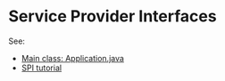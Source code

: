 # Service Provider Interfaces

See:

  * [Main class: Application.java](Application.java)
  * [SPI tutorial](https://docs.oracle.com/javase/tutorial/sound/SPI-intro.html)


